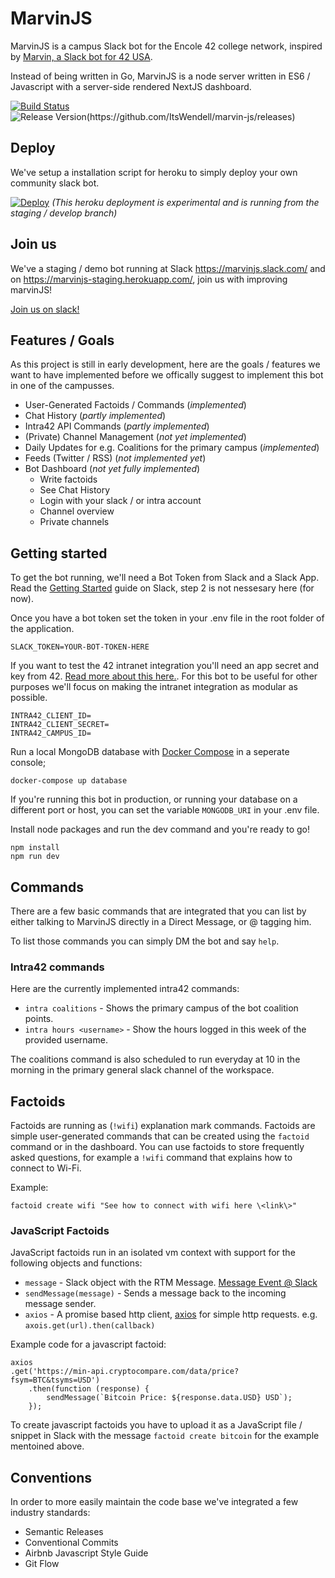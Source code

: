 # MarvinJS

MarvinJS is a campus Slack bot for the Encole 42 college network, inspired by [Marvin, a Slack bot for 42 USA](https://github.com/riking/marvin).

Instead of being written in Go, MarvinJS is a node server written in ES6 / Javascript with a server-side rendered NextJS dashboard.

[![Build Status](https://cloud.drone.io/api/badges/ItsWendell/marvin-js/status.svg)](https://cloud.drone.io/ItsWendell/marvin-js)
![Release Version(https://github.com/ItsWendell/marvin-js/releases)](https://img.shields.io/github/release/ItsWendell/marvin-js.svg?style=flat)

## Deploy

We've setup a installation script for heroku to simply deploy your own community slack bot.

[![Deploy](https://www.herokucdn.com/deploy/button.svg)](https://heroku.com/deploy?template=https://github.com/ItsWendell/marvin-js/tree/develop)
*(This heroku deployment is experimental and is running from the staging / develop branch)*

## Join us

We've a staging / demo bot running at Slack https://marvinjs.slack.com/ and on https://marvinjs-staging.herokuapp.com/, join us with improving marvinJS!

[Join us on slack!](https://join.slack.com/t/marvinjs/shared_invite/enQtNTI3NzIwMjYxMDA4LWViMjc3YWIxNTQ5N2ZhMzE2Y2E5Y2I5ZDIyMGY4YjkyMGJlZWRhZTQzZWM0OTAwNDBiMmU0OTFjMjJjNDFlMTY)

## Features / Goals

As this project is still in early development, here are the goals / features we want to have implemented before we offically suggest to implement this bot in one of the campusses.

* User-Generated Factoids / Commands (*implemented*)
* Chat History (*partly implemented*)
* Intra42 API Commands (*partly implemented*)
* (Private) Channel Management (*not yet implemented*)
* Daily Updates for e.g. Coalitions for the primary campus (*implemented*)
* Feeds (Twitter / RSS) (*not implemented yet*)
* Bot Dashboard (*not yet fully implemented*)
  * Write factoids
  * See Chat History
  * Login with your slack / or intra account
  * Channel overview
  * Private channels

## Getting started

To get the bot running, we'll need a Bot Token from Slack and a Slack App. Read the [Getting Started](https://api.slack.com/bot-users#getting_started) guide on Slack, step 2 is not nessesary here (for now).

Once you have a bot token set the token in your .env file in the root folder of the application.

```(env)
SLACK_TOKEN=YOUR-BOT-TOKEN-HERE
```

If you want to test the 42 intranet integration you'll need an app secret and key from 42. [Read more about this here.](https://api.intra.42.fr/apidoc/guides/getting_started#create-an-application). For this bot to be useful for other purposes we'll focus on making the intranet integration as modular as possible.

```(env)
INTRA42_CLIENT_ID=
INTRA42_CLIENT_SECRET=
INTRA42_CAMPUS_ID=
```

Run a local MongoDB database with [Docker Compose](https://docs.docker.com/compose/install/) in a seperate console;

```(bash)
docker-compose up database
```

If you're running this bot in production, or running your database on a different port or host, you can set the variable `MONGODB_URI` in your .env file.

Install node packages and run the dev command and you're ready to go!

```(bash)
npm install
npm run dev
```

## Commands

There are a few basic commands that are integrated that you can list by either talking to MarvinJS directly in a Direct Message, or @ tagging him.

To list those commands you can simply DM the bot and say `help`.

### Intra42 commands

Here are the currently implemented intra42 commands:

* `intra coalitions` - Shows the primary campus of the bot coalition points.
* `intra hours <username>` - Show the hours logged in this week of the provided username.

The coalitions command is also scheduled to run everyday at 10 in the morning in the primary general slack channel of the workspace.

## Factoids

Factoids are running as (`!wifi`) explanation mark commands. Factoids are simple user-generated commands that can be created using the `factoid` command or in the dashboard. You can use factoids to store frequently asked questions, for example a `!wifi` command that explains how to connect to Wi-Fi.

Example:

`factoid create wifi "See how to connect with wifi here \<link\>"`

### JavaScript Factoids

JavaScript factoids run in an isolated vm context with support for the following objects and functions:

* `message` - Slack object with the RTM Message. [Message Event @ Slack](https://api.slack.com/events/message)
* `sendMessage(message)` - Sends a message back to the incoming message sender.
* `axios` - A promise based http client, [axios](https://github.com/axios/axios) for simple http requests. e.g. `axois.get(url).then(callback)`

Example code for a javascript factoid:

```(javascript)
axios
.get('https://min-api.cryptocompare.com/data/price?fsym=BTC&tsyms=USD')
    .then(function (response) {
        sendMessage(`Bitcoin Price: ${response.data.USD} USD`);
    });
```

To create javascript factoids you have to upload it as a JavaScript file / snippet in Slack with the message `factoid create bitcoin` for the example mentoined above.

## Conventions

In order to more easily maintain the code base we've integrated a few industry standards:

* Semantic Releases
* Conventional Commits
* Airbnb Javascript Style Guide
* Git Flow